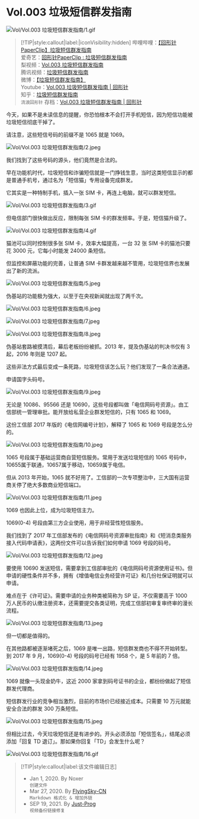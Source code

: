 # Vol.003 垃圾短信群发指南

![Vol/Vol.003 垃圾短信群发指南/1.gif](https://file.hsyhx.top/iPaperClipICU/web/assets/image/文字稿/Vol/Vol.003%20垃圾短信群发指南/1.gif?imageMogr2/format/avif)

> [!TIP|style:callout|label:|iconVisibility:hidden]
哔哩哔哩：[【回形针PaperClip】垃圾短信群发指南](https://www.bilibili.com/video/av19215628/)  
爱奇艺：[回形针PaperClip : 垃圾短信群发指南](https://www.iqiyi.com/v_19rr4s4980.html)  
梨视频：[Vol.003 垃圾短信群发指南](https://www.pearvideo.com/video_1438217)  
腾讯视频：[垃圾短信群发指南](https://v.qq.com/x/page/q0546s8o6w9.html)  
微博：[【垃圾短信群发指南】](https://weibo.com/6414205745/G1TVFySQw)  
Youtube：[Vol.003 垃圾短信群发指南 | 回形针](https://www.youtube.com/watch?v=3AOFnqHMeoE)  
知乎：[垃圾短信群发指南](https://zhuanlan.zhihu.com/p/33642480)  
`流浪回形针` 存档：[Vol.003 垃圾短信群发指南 | 回形针](https://ipaperclip.justprogsan.workers.dev/%E5%9B%9E%E5%BD%A2%E9%92%88PaperClip/%E5%B8%B8%E8%A7%84Vol/Vol.003%20%E5%9E%83%E5%9C%BE%E7%9F%AD%E4%BF%A1%E7%BE%A4%E5%8F%91%E6%8C%87%E5%8D%97%EF%BD%9C%E5%9B%9E%E5%BD%A2%E9%92%88.mp4?preview)

今天，如果不是未读信息的提醒，你恐怕根本不会打开手机短信，因为短信功能被垃圾短信彻底干掉了。

请注意，这些短信号码的前缀不是 1065 就是 1069。

![Vol/Vol.003 垃圾短信群发指南/2.jpeg](https://file.hsyhx.top/iPaperClipICU/web/assets/image/文字稿/Vol/Vol.003%20垃圾短信群发指南/2.jpeg?imageMogr2/format/avif)

我们找到了这些号码的源头，他们竟然是合法的。

早在功能机时代，垃圾短信和诈骗短信就是一门挣钱生意，当时这类短信显示的都是普通手机号，通过名为「短信猫」专用设备完成群发。

它其实是一种特制手机，插入一张 SIM 卡，再连上电脑，就可以群发短信。

![Vol/Vol.003 垃圾短信群发指南/3.gif](https://file.hsyhx.top/iPaperClipICU/web/assets/image/文字稿/Vol/Vol.003%20垃圾短信群发指南/3.gif?imageMogr2/format/avif)

但电信部门很快做出反应，限制每张 SIM 卡的群发频率。于是，短信猫升级了。

![Vol/Vol.003 垃圾短信群发指南/4.gif](https://file.hsyhx.top/iPaperClipICU/web/assets/image/文字稿/Vol/Vol.003%20垃圾短信群发指南/4.gif?imageMogr2/format/avif)

猫池可以同时控制很多张 SIM 卡，效率大幅提高，一台 32 张 SIM 卡的猫池只要花 3000 元，它每小时能发 24000 条短信。

但监控和屏蔽功能的完善，让普通 SIM 卡群发越来越不管用，垃圾短信界也发展出了新的流派。

![Vol/Vol.003 垃圾短信群发指南/5.jpeg](https://file.hsyhx.top/iPaperClipICU/web/assets/image/文字稿/Vol/Vol.003%20垃圾短信群发指南/5.jpeg?imageMogr2/format/avif)

伪基站的功能极为强大，以至于在央视新闻就出现了两千次。

![Vol/Vol.003 垃圾短信群发指南/6.jpeg](https://file.hsyhx.top/iPaperClipICU/web/assets/image/文字稿/Vol/Vol.003%20垃圾短信群发指南/6.jpeg?imageMogr2/format/avif)

![Vol/Vol.003 垃圾短信群发指南/7.jpeg](https://file.hsyhx.top/iPaperClipICU/web/assets/image/文字稿/Vol/Vol.003%20垃圾短信群发指南/7.jpeg?imageMogr2/format/avif)

![Vol/Vol.003 垃圾短信群发指南/8.jpeg](https://file.hsyhx.top/iPaperClipICU/web/assets/image/文字稿/Vol/Vol.003%20垃圾短信群发指南/8.jpeg?imageMogr2/format/avif)

伪基站套路被摸清后，幕后老板纷纷被抓。2013 年，提及伪基站的判决书仅有 3 起，2016 年则是 1207 起。

这些非法方式最后变成一条死路，垃圾短信该怎么玩？他们发现了一条合法通道。

申请国字头码号。

![Vol/Vol.003 垃圾短信群发指南/9.jpeg](https://file.hsyhx.top/iPaperClipICU/web/assets/image/文字稿/Vol/Vol.003%20垃圾短信群发指南/9.jpeg?imageMogr2/format/avif)

无论是 10086、95566 还是 10690，这些号段都叫做「电信网码号资源」。由工信部统一管理审批。能开放给私营企业群发短信的，只有 1065 和 1069。

这份工信部 2017 年版的《电信网编号计划》，解释了 1065 和 1069 号段是怎么分的。

![Vol/Vol.003 垃圾短信群发指南/10.jpeg](https://file.hsyhx.top/iPaperClipICU/web/assets/image/文字稿/Vol/Vol.003%20垃圾短信群发指南/10.jpeg?imageMogr2/format/avif)

1065 号段属于基础运营商自营短信服务。常用于发送垃圾短信的 1065 号码中，10655属于联通，10657属于移动，10659属于电信。

但从 2013 年开始，1065 就不好用了。工信部的一次专项整治中，三大国有运营商关停了绝大多数商业短信端口。

![Vol/Vol.003 垃圾短信群发指南/11.jpeg](https://file.hsyhx.top/iPaperClipICU/web/assets/image/文字稿/Vol/Vol.003%20垃圾短信群发指南/11.jpeg?imageMogr2/format/avif)

1069 也因此上位，成为垃圾短信主力。

1069(0-4) 号段由第三方企业使用，用于非经营性短信服务。

我们找到了 2017 年工信部发布的《电信网码号资源审批指南》和《短消息类服务接入代码申请表》，这两份文件可以告诉我们如何申请 1069 号段的码号。

![Vol/Vol.003 垃圾短信群发指南/12.jpeg](https://file.hsyhx.top/iPaperClipICU/web/assets/image/文字稿/Vol/Vol.003%20垃圾短信群发指南/12.jpeg?imageMogr2/format/avif)

要使用 10690 发送短信，需要拿到工信部审批的《电信网码号资源使用证书》。但申请的硬性条件并不多，拥有《增值电信业务经营许可证》和几份社保证明就可以申请。

难点在于《许可证》。需要申请的业务种类被简称为 SP 证，不仅需要高于 1000 万人民币的认缴注册资本，还需要提交各类证明，完成工信部初审复审终审的漫长流程。

![Vol/Vol.003 垃圾短信群发指南/13.jpeg](https://file.hsyhx.top/iPaperClipICU/web/assets/image/文字稿/Vol/Vol.003%20垃圾短信群发指南/13.jpeg?imageMogr2/format/avif)

但一切都是值得的。

在其他路都被逐渐堵死之后，1069 是唯一出路，短信群发商也不得不开始转型。到 2017 年 9 月，1069(0-4) 号段的码号已经有 1958 个，是 5 年前的 7 倍。

![Vol/Vol.003 垃圾短信群发指南/14.jpeg](https://file.hsyhx.top/iPaperClipICU/web/assets/image/文字稿/Vol/Vol.003%20垃圾短信群发指南/14.jpeg?imageMogr2/format/avif)

1069 就像一头现金奶牛，这近 2000 家拿到码号证书的企业，都纷纷做起了短信群发代理商。

短信群发行业的竞争相当激烈，目前的市场价已经接近成本。只需要 10 万元就能安全合法的群发 300 万条短信。

![Vol/Vol.003 垃圾短信群发指南/15.jpeg](https://file.hsyhx.top/iPaperClipICU/web/assets/image/文字稿/Vol/Vol.003%20垃圾短信群发指南/15.jpeg?imageMogr2/format/avif)

但相比过去，今天垃圾短信还是有进步的。开头必须添加「短信签名」，结尾必须添加「回复 TD 退订」。那如果你回复「TD」会发生什么呢？

![Vol/Vol.003 垃圾短信群发指南/16.gif](https://file.hsyhx.top/iPaperClipICU/web/assets/image/文字稿/Vol/Vol.003%20垃圾短信群发指南/16.gif?imageMogr2/format/avif)

> [!TIP|style:callout|label:该文件编辑日志]
>
> - Jan 1, 2020. By Noxer  
> `创建文件`
> - Mar 27, 2020. By [FlyingSky-CN](https://github.com/FlyingSky-CN)  
> `Markdown 格式化 & 增加外链`
> - SEP 19, 2021. By [Just-Prog](https://github.com/Just-Prog)  
> `视频备份链接修复`
